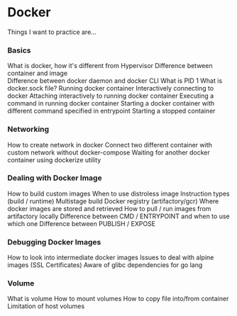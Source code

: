 
# Docker

Things I want to practice are...

### Basics
What is docker, how it's different from Hypervisor
Difference between container and image    
Difference between docker daemon and docker CLI
What is PID 1
What is docker.sock file?
Running docker container
Interactively connecting to docker
Attaching interactively to running docker container
Executing a command in running docker container
Starting a docker container with different command specified in entrypoint
Starting a stopped container

### Networking
How to create network in docker
Connect two different container with custom network without docker-compose
Waiting for another docker container using dockerize utility

### Dealing with Docker Image
How to build custom images
When to use distroless image
Instruction types (build / runtime) 
Multistage build
Docker registry (artifactory/gcr)
Where docker images are stored and retrieved
How to pull / run images from artifactory locally
Difference between CMD / ENTRYPOINT and when to use which one
Difference between PUBLISH / EXPOSE

### Debugging Docker Images
How to look into intermediate docker images
Issues to deal with alpine images (SSL Certificates)
Aware of glibc dependencies for go lang    

### Volume
What is volume
How to mount volumes
How to copy file into/from container
Limitation of host volumes
